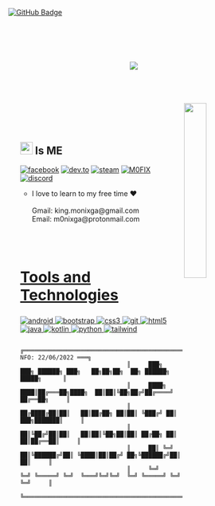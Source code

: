 <a href="https://github.com/M0FIX?tab=followers"><img src="https://img.shields.io/github/followers/M0FIX?label=Followers&style=social" alt="GitHub Badge"></a>
<br>
<br>
<br>
<br>
<br>
<h3 align = "center"><img src="https://readme-typing-svg.herokuapp.com/?color=%23F7F7F7&size=21&center=true&vCenter=true&width=650&height=100&lines=🥀+Welcome!+M0NIX+Official+For+Useless+For+All+%F0%9F%96%A4"></h3>
<br>
<br>
<br>
<img src = "https://raw.githubusercontent.com/M0FIX/M0FIX/main/nfo/nfo-2-fix.gif" align ="right" width = 30%>
<div align = "left" width = 50%>
<br>
<ul>

<br>
<div>
<h2><img src ="https://drive.google.com/uc?export=view&id=1hdtPYtcno6Z9owg3qrWxBZ-csBM5Dy0W"width = 25> Is ME</h2>

[<img align="top" alt="facebook" src="https://img.shields.io/badge/facebook-%231877F2.svg?&style=for-the-badge&logo=facebook&logoColor=white" />](https://www.facebook.com/7e2ed52d5dfee04a8b2a5c9b53cc66bc)
[<img align="top" alt="dev.to" src="https://img.shields.io/badge/instagram-cd486b?logo=instagram&logoColor=white&style=for-the-badge"/>](https://www.instagram.com/7de27258571f67c8e1da03003ff8fe7e)
[<img align="top" alt="steam" src="https://img.shields.io/badge/steam-1b2838?logo=steam&logoColor=white&style=for-the-badge"/>](https://steamcommunity.com/id/m0nixga/)
[<img align="top" alt="M0FIX" src="https://img.shields.io/badge/mofix-1a1a1a?logo=github&logoColor=white&style=for-the-badge"/>](https://m0fix.github.io/)
[<img align="top" alt="discord" src="https://img.shields.io/badge/discord-7289da?logo=discord&logoColor=white&style=for-the-badge"/>](https://discord.gg/5KryY7fFhm)

<ul>
<li>I love to learn to my free time ❤</li>
<br>
Gmail: king.monixga@gmail.com<br>
Email: m0nixga@protonmail.com
<ul>
  
</div>
 <br>
 <br>

<h2 style="font-size:30px" align ="left" width = 100%><u>Tools and Technologies</u></h2>
<p align="left"> <a href="https://developer.android.com" target="_blank"> <img src="https://img.shields.io/badge/Android-3DDC84?style=for-the-badge&logo=android&logoColor=white" alt="android" /> </a> <a href="https://getbootstrap.com" target="_blank"> <img src="https://img.shields.io/badge/Bootstrap-563D7C?style=for-the-badge&logo=bootstrap&logoColor=white" alt="bootstrap" /> </a> <a href="https://www.w3schools.com/css/" target="_blank"> <img src="https://img.shields.io/badge/CSS3-1572B6?style=for-the-badge&logo=css3&logoColor=white"
 alt="css3"  /> </a> <a href="https://git-scm.com/" target="_blank"> <img src="https://img.shields.io/badge/Git-F05032?style=for-the-badge&logo=git&logoColor=white" alt="git" /> </a> <a href="https://www.w3.org/html/" target="_blank"> <img src="https://img.shields.io/badge/HTML5-E34F26?style=for-the-badge&logo=html5&logoColor=white" alt="html5" /> </a> <a href="https://www.java.com" target="_blank"> <img src="https://img.shields.io/badge/Java-ED8B00?style=for-the-badge&logo=java&logoColor=white" alt="java" /> </a> <a href="https://kotlinlang.org" target="_blank"> <img src="https://img.shields.io/badge/Kotlin-0095D5?&style=for-the-badge&logo=kotlin&logoColor=white" alt="kotlin" /> </a>  </a> <a href="https://www.python.org" target="_blank"> <img src="https://img.shields.io/badge/Python-FFD43B?style=for-the-badge&logo=python&logoColor=darkgreen" alt="python"  /> </a> <a href="https://tailwindcss.com/" target="_blank"> 
<img src="https://img.shields.io/badge/Tailwind_CSS-38B2AC?style=for-the-badge&logo=tailwind-css&logoColor=white" alt="tailwind"" /> </a> </p>

```
                              ╔════════════════════════════════════════════════ NFO: 22/06/2022 ═══╗
                              ║     ███╗   ███╗ ██████╗ ███╗   ██╗██╗██╗  ██╗ ██████╗  █████╗      ║
                              ║     ████╗ ████║██╔═══██╗████╗  ██║██║╚██╗██╔╝██╔════╝ ██╔══██╗     ║
                              ║     ██╔████╔██║██║   ██║██╔██╗ ██║██║ ╚███╔╝ ██║  ███╗███████║     ║
                              ║     ██║╚██╔╝██║██║   ██║██║╚██╗██║██║ ██╔██╗ ██║   ██║██╔══██║     ║
                              ║     ██║ ╚═╝ ██║╚██████╔╝██║ ╚████║██║██╔╝ ██╗╚██████╔╝██║  ██║     ║
                              ║     ╚═╝     ╚═╝ ╚═════╝ ╚═╝  ╚═══╝╚═╝╚═╝  ╚═╝ ╚═════╝ ╚═╝  ╚═╝     ║
                              ╚════════════════════════════════════════════════════════════════════╝
```
